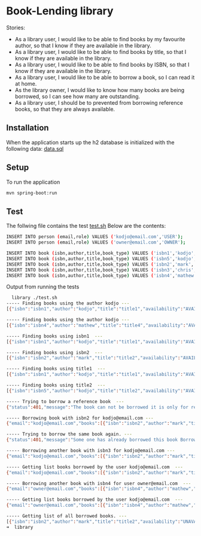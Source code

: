 # Book-Lending library


Stories:
- As a library user, I would like to be able to find books by my favourite author, so that I know if they are available in the library.
- As a library user, I would like to be able to find books by title, so that I know if they are available in the library.
- As a library user, I would like to be able to find books by ISBN, so that I know if they are available in the library.
- As a library user, I would like to be able to borrow a book, so I can read it at home.
- As the library owner, I would like to know how many books are being borrowed, so I can see how many are outstanding.
- As a library user, I should be to prevented from borrowing reference books, so that they are always available.

## Installation
When the application starts up the h2 database is initialized with the following data:
[data.sql](./src/main/resources/data.sql )

## Setup
To run the application 
```sh
mvn spring-boot:run
```

## Test
The follwing file contains the test [test.sh](./test.sh) 
Below are the contents:

```sh
INSERT INTO person (email,role) VALUES ('kodjo@email.com','USER');
INSERT INTO person (email,role) VALUES ('owner@email.com','OWNER');

INSERT INTO book (isbn,author,title,book_type) VALUES ('isbn1','kodjo','title1','REFERENCE');
INSERT INTO book (isbn,author,title,book_type) VALUES ('isbn5','kodjo','title2','NORMAL');
INSERT INTO book (isbn,author,title,book_type) VALUES ('isbn2','mark','title2','NORMAL');
INSERT INTO book (isbn,author,title,book_type) VALUES ('isbn3','chris','title3', 'NORMAL');
INSERT INTO book (isbn,author,title,book_type) VALUES ('isbn4','mathew','title4', 'NORMAL');

```

Output from running the tests
```sh
  library ./test.sh          
----- Finding books using the author kodjo ---
[{"isbn":"isbn1","author":"kodjo","title":"title1","availability":"AVAILABLE"},{"isbn":"isbn5","author":"kodjo","title":"title2","availability":"AVAILABLE"}]

----- Finding books using the author kodjo ---
[{"isbn":"isbn4","author":"mathew","title":"title4","availability":"AVAILABLE"}]

----- Finding books using isbn1  ---
[{"isbn":"isbn1","author":"kodjo","title":"title1","availability":"AVAILABLE"}]

----- Finding books using isbn2  ---
[{"isbn":"isbn2","author":"mark","title":"title2","availability":"AVAILABLE"}]

----- Finding books using title1  ---
[{"isbn":"isbn1","author":"kodjo","title":"title1","availability":"AVAILABLE"}]

----- Finding books using title2  ---
[{"isbn":"isbn5","author":"kodjo","title":"title2","availability":"AVAILABLE"},{"isbn":"isbn2","author":"mark","title":"title2","availability":"AVAILABLE"}]

----- Trying to borrow a reference book  ---
{"status":401,"message":"The book can not be borrowed it is only for reference purposes BorrowBook(email=kodjo@email.com, isbn=isbn1)"}

----- Borrowing book with isbn2 for kodjo@email.com ---
{"email":"kodjo@email.com","books":[{"isbn":"isbn2","author":"mark","title":"title2","bookType":"NORMAL","borrower":{"email":"kodjo@email.com","role":"USER"}}]}

----- Trying to borrow the same book again. ---
{"status":401,"message":"Some one has already borrowed this book BorrowBook(email=kodjo@email.com, isbn=isbn2)"}

----- Borrowing another book with isbn3 for kodjo@email.com ---
{"email":"kodjo@email.com","books":[{"isbn":"isbn2","author":"mark","title":"title2","bookType":"NORMAL","borrower":{"email":"kodjo@email.com","role":"USER"}},{"isbn":"isbn3","author":"chris","title":"title3","bookType":"NORMAL","borrower":{"email":"kodjo@email.com","role":"USER"}}]}

----- Getting list books borrowed by the user kodjo@email.com  ---
{"email":"kodjo@email.com","books":[{"isbn":"isbn2","author":"mark","title":"title2","bookType":"NORMAL","borrower":{"email":"kodjo@email.com","role":"USER"}},{"isbn":"isbn3","author":"chris","title":"title3","bookType":"NORMAL","borrower":{"email":"kodjo@email.com","role":"USER"}}]}

----- Borrowing another book with isbn4 for user owner@email.com  ---
{"email":"owner@email.com","books":[{"isbn":"isbn4","author":"mathew","title":"title4","bookType":"NORMAL","borrower":{"email":"owner@email.com","role":"OWNER"}}]}

----- Getting list books borrowed by the user kodjo@email.com  ---
{"email":"owner@email.com","books":[{"isbn":"isbn4","author":"mathew","title":"title4","bookType":"NORMAL","borrower":{"email":"owner@email.com","role":"OWNER"}}]}

----- Getting list of all borrowed books. ---
[{"isbn":"isbn2","author":"mark","title":"title2","availability":"UNAVAILABLE"},{"isbn":"isbn3","author":"chris","title":"title3","availability":"UNAVAILABLE"},{"isbn":"isbn4","author":"mathew","title":"title4","availability":"UNAVAILABLE"}]
➜  library 


```
